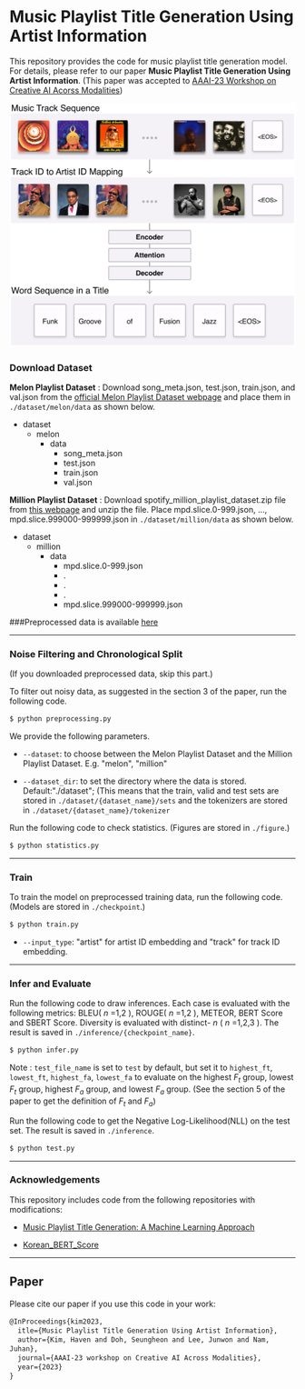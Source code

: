 # Music Playlist Title Generation Using Artist Information

This repository provides the code for music playlist title generation model. For details, please refer to our paper **Music Playlist Title Generation Using Artist Information**. (This paper was accepted to [AAAI-23 Workshop on Creative AI Acorss Modalities](https://creativeai-ws.github.io/))

<img src="teaser.png">


### Download Dataset

**Melon Playlist Dataset** : Download song_meta.json, test.json, train.json, and val.json from the [official Melon Playlist Dataset webpage](https://mtg.github.io/melon-playlist-dataset/) and place them in ``./dataset/melon/data`` as shown below. 

* dataset
    * melon
        * data
            * song_meta.json
            * test.json
            * train.json
            * val.json

**Million Playlist Dataset** : Download spotify_million_playlist_dataset.zip file from [this webpage](https://www.aicrowd.com/challenges/spotify-million-playlist-dataset-challenge/dataset_files) and unzip the file. Place mpd.slice.0-999.json, ..., mpd.slice.999000-999999.json in ``./dataset/million/data`` as shown below. 

* dataset
    * million
        * data
            * mpd.slice.0-999.json
            * .
            * .
            * .
            * mpd.slice.999000-999999.json


###Preprocessed data is available [here](https://zenodo.org/record/7518545#.Y8D8EuxBzzc)

---------------------------------------

### Noise Filtering and Chronological Split

(If you downloaded preprocessed data, skip this part.)

To filter out noisy data, as suggested in the section 3 of the paper, run the following code.

```sh
$ python preprocessing.py
```

We provide the following parameters.

- `--dataset`: to choose between the Melon Playlist Dataset and the Million Playlist Dataset. E.g. "melon", "million"

- `--dataset_dir`: to set the directory where the data is stored. Default:"./dataset"; (This means that the train, valid and test sets are stored in ``./dataset/{dataset_name}/sets`` and the tokenizers are stored in ``./dataset/{dataset_name}/tokenizer``

Run the following code to check statistics. (Figures are stored in ``./figure``.)

```sh
$ python statistics.py
```

---------------------------------------

### Train

To train the model on preprocessed training data, run the following code. (Models are stored in ``./checkpoint``.)

```sh
$ python train.py
```

- `--input_type`: "artist" for artist ID embedding and "track" for track ID embedding.

---------------------------------------

### Infer and Evaluate

Run the following code to draw inferences. Each case is evaluated with the following metrics: BLEU( $n$ =1,2 ), ROUGE( $n$ =1,2 ), METEOR, BERT Score and SBERT Score. Diversity is evaluated with distinct- $n$ ( $n$ =1,2,3 ). The result is saved in ``./inference/{checkpoint_name}``. 

```sh
$ python infer.py
```

Note : `test_file_name` is set to `test` by default, but set it to `highest_ft`, `lowest_ft`, `highest_fa`, `lowest_fa` to evaluate on the highest $F_t$ group, lowest $F_t$ group, highest $F_a$ group, and lowest $F_a$ group. (See the section 5 of the paper to get the definition of $F_t$ and $F_a$)


Run the following code to get the Negative Log-Likelihood(NLL) on the test set. The result is saved in ``./inference``.

```sh
$ python test.py
```

---------------------------------------
### Acknowledgements

This repository includes code from the following repositories with modifications:
* [Music Playlist Title Generation: A Machine Learning Approach](https://github.com/SeungHeonDoh/ply_title_gen)

* [Korean_BERT_Score](https://github.com/lovit/KoBERTScore)

---------------------------------------
## Paper

Please cite our paper if you use this code in your work:
```
@InProceedings{kim2023,
  itle={Music Playlist Title Generation Using Artist Information},
  author={Kim, Haven and Doh, Seungheon and Lee, Junwon and Nam, Juhan},
  journal={AAAI-23 workshop on Creative AI Across Modalities},
  year={2023}
}
```
